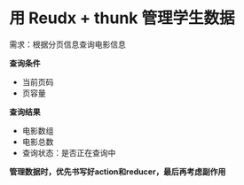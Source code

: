 # 用 Reudx + thunk 管理学生数据

需求：根据分页信息查询电影信息

**查询条件**

- 当前页码
- 页容量

**查询结果**

- 电影数组
- 电影总数
- 查询状态：是否正在查询中



**管理数据时，优先书写好action和reducer，最后再考虑副作用**